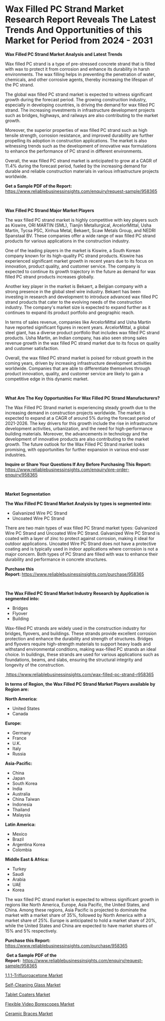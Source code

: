 <p><h1>Wax Filled PC Strand Market Research Report Reveals The Latest Trends And Opportunities of this Market for Period from 2024 - 2031</h1></p><p><strong>Wax Filled PC Strand Market Analysis and Latest Trends</strong></p>
<p><p>Wax filled PC strand is a type of pre-stressed concrete strand that is filled with wax to protect it from corrosion and enhance its durability in harsh environments. The wax filling helps in preventing the penetration of water, chemicals, and other corrosive agents, thereby increasing the lifespan of the PC strand.</p><p>The global wax filled PC strand market is expected to witness significant growth during the forecast period. The growing construction industry, especially in developing countries, is driving the demand for wax filled PC strand. The increasing investments in infrastructure development projects such as bridges, highways, and railways are also contributing to the market growth.</p><p>Moreover, the superior properties of wax filled PC strand such as high tensile strength, corrosion resistance, and improved durability are further propelling its adoption in construction applications. The market is also witnessing trends such as the development of innovative wax formulations to enhance the performance of PC strand in different environments.</p><p>Overall, the wax filled PC strand market is anticipated to grow at a CAGR of 11.4% during the forecast period, fueled by the increasing demand for durable and reliable construction materials in various infrastructure projects worldwide.</p></p>
<p><strong>Get a Sample PDF of the Report:&nbsp;</strong> <a href="https://www.reliablebusinessinsights.com/enquiry/request-sample/958365">https://www.reliablebusinessinsights.com/enquiry/request-sample/958365</a></p>
<p>&nbsp;</p>
<p><strong>Wax Filled PC Strand Major Market Players</strong></p>
<p><p>The wax filled PC strand market is highly competitive with key players such as Kiswire, ORI MARTIN (SML), Tianjin Metallurgical, ArcelorMittal, Usha Martin, Tycsa PSC, Xinhua Metal, Bekaert, Scaw Metals Group, and NEDRI Spanstaal BV. These companies offer a wide range of wax filled PC strand products for various applications in the construction industry.</p><p>One of the leading players in the market is Kiswire, a South Korean company known for its high-quality PC strand products. Kiswire has experienced significant market growth in recent years due to its focus on innovation, product quality, and customer service. The company is expected to continue its growth trajectory in the future as demand for wax filled PC strand products increases globally.</p><p>Another key player in the market is Bekaert, a Belgian company with a strong presence in the global steel wire industry. Bekaert has been investing in research and development to introduce advanced wax filled PC strand products that cater to the evolving needs of the construction industry. The company's market size is expected to expand further as it continues to expand its product portfolio and geographic reach.</p><p>In terms of sales revenue, companies like ArcelorMittal and Usha Martin have reported significant figures in recent years. ArcelorMittal, a global steel giant, has a diverse product portfolio that includes wax filled PC strand products. Usha Martin, an Indian company, has also seen strong sales revenue growth in the wax filled PC strand market due to its focus on quality and customer satisfaction.</p><p>Overall, the wax filled PC strand market is poised for robust growth in the coming years, driven by increasing infrastructure development activities worldwide. Companies that are able to differentiate themselves through product innovation, quality, and customer service are likely to gain a competitive edge in this dynamic market.</p></p>
<p>&nbsp;</p>
<p><strong>What Are The Key Opportunities For Wax Filled PC Strand Manufacturers?</strong></p>
<p><p>The Wax Filled PC Strand market is experiencing steady growth due to the increasing demand in construction projects worldwide. The market is expected to expand at a CAGR of around 5% during the forecast period of 2021-2026. The key drivers for this growth include the rise in infrastructure development activities, urbanization, and the need for high-performance building materials. Moreover, the advancements in technology and the development of innovative products are also contributing to the market growth. The future outlook for the Wax Filled PC Strand market looks promising, with opportunities for further expansion in various end-user industries.</p></p>
<p><strong>Inquire or Share Your Questions If Any Before Purchasing This Report:</strong> <a href="https://www.reliablebusinessinsights.com/enquiry/pre-order-enquiry/958365">https://www.reliablebusinessinsights.com/enquiry/pre-order-enquiry/958365</a></p>
<p>&nbsp;</p>
<p><strong>Market Segmentation</strong></p>
<p><strong>The Wax Filled PC Strand Market Analysis by types is segmented into:</strong></p>
<p><ul><li>Galvanized Wire PC Strand</li><li>Uncoated Wire PC Strand</li></ul></p>
<p><p>There are two main types of wax filled PC Strand market types: Galvanized Wire PC Strand and Uncoated Wire PC Strand. Galvanized Wire PC Strand is coated with a layer of zinc to protect against corrosion, making it ideal for outdoor applications. Uncoated Wire PC Strand does not have a protective coating and is typically used in indoor applications where corrosion is not a major concern. Both types of PC Strand are filled with wax to enhance their durability and performance in concrete structures.</p></p>
<p><strong>Purchase this Report:&nbsp;</strong><a href="https://www.reliablebusinessinsights.com/purchase/958365">https://www.reliablebusinessinsights.com/purchase/958365</a></p>
<p>&nbsp;</p>
<p><strong>The Wax Filled PC Strand Market Industry Research by Application is segmented into:</strong></p>
<p><ul><li>Bridges</li><li>Flyover</li><li>Building</li></ul></p>
<p><p>Wax-filled PC strands are widely used in the construction industry for bridges, flyovers, and buildings. These strands provide excellent corrosion protection and enhance the durability and strength of structures. Bridges and flyovers require high-strength materials to support heavy loads and withstand environmental conditions, making wax-filled PC strands an ideal choice. In buildings, these strands are used for various applications such as foundations, beams, and slabs, ensuring the structural integrity and longevity of the construction.</p></p>
<p><a href="https://www.reliablebusinessinsights.com/wax-filled-pc-strand-r958365">&nbsp;https://www.reliablebusinessinsights.com/wax-filled-pc-strand-r958365</a></p>
<p><strong>In terms of Region, the Wax Filled PC Strand Market Players available by Region are:</strong></p>
<p>
    <p> <strong> North America: </strong>
        <ul>
            <li>United States</li>
            <li>Canada</li>
        </ul>
        </p> 
    <p> <strong> Europe: </strong>
        <ul>
            <li>Germany</li>
            <li>France</li>
            <li>U.K.</li>
            <li>Italy</li>
            <li>Russia</li>
        </ul>
        </p> 
    <p> <strong> Asia-Pacific: </strong>
        <ul>
            <li>China</li>
            <li>Japan</li>
            <li>South Korea</li>
            <li>India</li>
            <li>Australia</li>
            <li>China Taiwan</li>
            <li>Indonesia</li>
            <li>Thailand</li>
            <li>Malaysia</li>
        </ul>
        </p> 
    <p> <strong> Latin America: </strong>
        <ul>
            <li>Mexico</li>
            <li>Brazil</li>
            <li>Argentina Korea</li>
            <li>Colombia</li>
        </ul>
        </p> 
    <p> <strong> Middle East & Africa: </strong>
        <ul>
            <li>Turkey</li>
            <li>Saudi</li>
            <li>Arabia</li>
            <li>UAE</li>
            <li>Korea</li>
        </ul>
    </p>
    </p>
<p><p>The wax filled PC strand market is expected to witness significant growth in regions like North America, Europe, Asia Pacific, the United States, and China. Among these regions, Asia Pacific is projected to dominate the market with a market share of 35%, followed by North America with a market share of 25%. Europe is anticipated to hold a market share of 20%, while the United States and China are expected to have market shares of 15% and 5% respectively.</p></p>
<p><strong>Purchase this Report: </strong><a href="https://www.reliablebusinessinsights.com/purchase/958365">https://www.reliablebusinessinsights.com/purchase/958365</a></p>
<p>&nbsp;<strong>Get a Sample PDF of the Report:&nbsp;&nbsp;</strong><a href="https://www.reliablebusinessinsights.com/enquiry/request-sample/958365">https://www.reliablebusinessinsights.com/enquiry/request-sample/958365</a></p>
<p><strong></strong></p>
<p><p><a href="https://www.linkedin.com/pulse/global-111-trifluoroacetone-market-size-expected-reach-cagr-xy8de?trackingId=uSdSL4FwqCT3Gy1pTIDEgg%3D%3D">1,1,1-Trifluoroacetone Market</a></p><p><a href="https://github.com/arionmp/Market-Research-Report-List-5/blob/main/self-cleaning-glass-market.md">Self-Cleaning Glass Market</a></p><p><a href="https://www.linkedin.com/pulse/tablet-coaters-industry-analysis-report-its-market-size-share-cxozf?trackingId=ksDHXrxKneFt6dtiIR8U1Q%3D%3D">Tablet Coaters Market</a></p><p><a href="https://www.linkedin.com/pulse/flexible-video-borescopes-market-size-growth-trends-statistics-p5xxf?trackingId=iuY%2Bxkhb45A%2BuLLP6Rpa2w%3D%3D">Flexible Video Borescopes Market</a></p><p><a href="https://issuu.com/reportprime-2/docs/ceramic-braces-market-size-2030.ppt_6df2d037c5594f">Ceramic Braces Market</a></p></p>